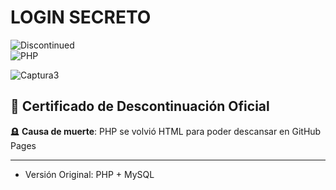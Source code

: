 #  LOGIN SECRETO   
![Discontinued](https://img.shields.io/badge/Status-Descontinuado-red)  
![PHP](https://img.shields.io/badge/PHP-Legacy-777bb4)  

![Captura3](https://user-images.githubusercontent.com/93404854/190548931-02e43672-152b-4a5b-868a-23be3c92f131.PNG)  



## 📜 Certificado de Descontinuación Oficial  
🪦 **Causa de muerte**: PHP se volvió HTML para poder descansar en GitHub Pages  

---

- Versión Original: PHP + MySQL 
